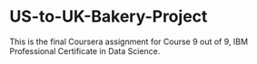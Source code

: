 # US-to-UK-Bakery-Project
This is the final Coursera assignment for Course 9 out of 9, IBM Professional Certificate in Data Science.
